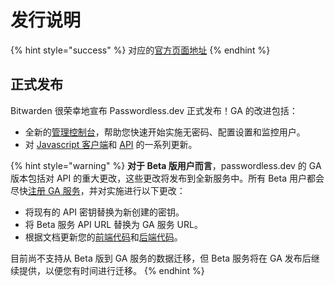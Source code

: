 # 发行说明

{% hint style="success" %}
对应的[官方页面地址](https://docs.passwordless.dev/guide/releasenotes.html)
{% endhint %}

## 正式发布 <a href="#general-availability" id="general-availability"></a>

Bitwarden 很荣幸地宣布 Passwordless.dev 正式发布！GA 的改进包括：

* 全新的[管理控制台](admin-console.md)，帮助您快速开始实施无密码、配置设置和监控用户。
* 对 [Javascript 客户端](frontend/javascript.md)和 [API](api.md) 的一系列更新。

{% hint style="warning" %}
**对于 Beta 版用户而言**，passwordless.dev 的 GA 版本包括对 API 的重大更改，这些更改将发布到全新服务中。所有 Beta 用户都会尽快[注册 GA 服务](release-notes.md)，并对实施进行以下更改：

* 将现有的 API 密钥替换为新创建的密钥。
* 将 Beta 服务 API URL 替换为 GA 服务 URL。
* 根据文档更新您的[前端代码](frontend/javascript.md)和[后端代码](api.md)。

目前尚不支持从 Beta 版到 GA 服务的数据迁移，但 Beta 服务将在 GA 发布后继续提供，以便您有时间进行迁移。
{% endhint %}
